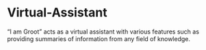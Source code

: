 # Virtual-Assistant

“I am Groot” acts as a virtual assistant with various features such as providing
summaries of information from any field of knowledge.
